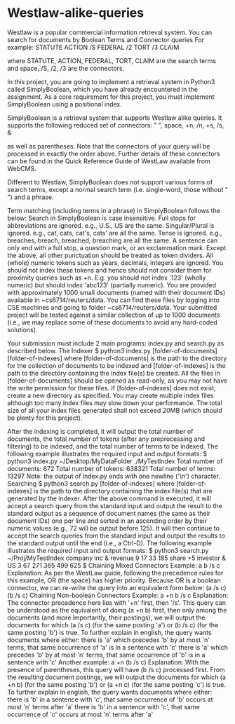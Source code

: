 # Westlaw-alike-queries
 Westlaw is a popular commercial information retrieval system. You can search for documents by Boolean Terms and Connector queries
For example:
STATUTE ACTION /S FEDERAL /2 TORT /3 CLAIM
    
where STATUTE, ACTION, FEDERAL, TORT, CLAIM are the search terms and space, /S, /2, /3 are the connectors.

In this project, you are going to implement a retrieval system in Python3 called SimplyBoolean, which you have already encountered in the assignment. As a core requirement for this project, you must implement SimplyBoolean using a positional index.

SimplyBoolean is a retrieval system that supports Westlaw alike queries. It supports the following reduced set of connectors:
" ", space, +n, /n, +s, /s, &
    
as well as parentheses. Note that the connectors of your query will be processed in exactly the order above. Further details of these connectors can be found in the Quick Reference Guide of WestLaw available from WebCMS.

Different to Westlaw, SimplyBoolean does not support various forms of search terms, except a normal search term (i.e. single-word, those without " ") and a phrase.

Term matching (including terms in a phrase) in SimplyBoolean follows the below:
Search in SimplyBoolean is case insensitive.
Full stops for abbreviations are ignored. e.g., U.S., US are the same.
Singular/Plural is ignored. e.g., cat, cats, cat's, cats' are all the same.
Tense is ignored. e.g., breaches, breach, breached, breaching are all the same.
A sentence can only end with a full stop, a question mark, or an exclammation mark.
Except the above, all other punctuation should be treated as token dividers.
All (whole) numeric tokens such as years, decimals, integers are ignored. You should not index these tokens and hence should not consider them for proximity queries such as +n. E.g. you should not index '123' (wholly numeric) but should index 'abc123' (partially numeric).
You are provided with approximately 1000 small documents (named with their document IDs) available in ~cs6714/reuters/data. You can find these files by logging into CSE machines and going to folder ~cs6714/reuters/data. Your submitted project will be tested against a similar collection of up to 1000 documents (i.e., we may replace some of these documents to avoid any hard-coded solutions).

Your submission must include 2 main programs: index.py and search.py as described below.
The Indexer
$ python3 index.py [folder-of-documents] [folder-of-indexes]
where [folder-of-documents] is the path to the directory for the collection of documents to be indexed and [folder-of-indexes] is the path to the directory containing the index file(s) be created. All the files in [folder-of-documents] should be opened as read-only, as you may not have the write permission for these files. If [folder-of-indexes] does not exist, create a new directory as specified. You may create multiple index files although too many index files may slow down your performance. The total size of all your index files generated shall not exceed 20MB (which should be plenty for this project).

After the indexing is completed, it will output the total number of documents, the total number of tokens (after any preprocessing and filtering) to be indexed, and the total number of terms to be indexed. The following example illustrates the required input and output formats:
$ python3 index.py ~/Desktop/MyDataFolder ./MyTestIndex
Total number of documents: 672
Total number of tokens: 638321
Total number of terms: 13297
Note: the output of index.py ends with one newline ('\n') character.
Searching
$ python3 search.py [folder-of-indexes]
where [folder-of-indexes] is the path to the directory containing the index file(s) that are generated by the indexer. After the above command is executed, it will accept a search query from the standard input and output the result to the standard output as a sequence of document names (the same as their document IDs) one per line and sorted in an ascending order by their numeric values (e.g., 72 will be output before 125). It will then continue to accept the search queries from the standard input and output the results to the standard output until the end (i.e., a Ctrl-D). The following example illustrates the required input and output formats:
$ python3 search.py ~/Proj/MyTestIndex
company inc & revenue
9
17
33
185
share +5 investor & US
3
67
271
365
499
625
$ 
Chaining Mixed Connectors
Example:
a b /s c
Explanation: As per the WestLaw guide, following the precedence rules for this example, OR (the space) has higher priority. Because OR is a boolean connector, we can re-write the query into an equivalent form below:
(a /s c) (b /s c)
Chaining Non-boolean Connectors
Example:
a +n b /s c
Explanation: The connector precedence here lies with '+n' first, then '/s'. This query can be understood as the equivalent of doing (a +n b) first, then only among the documents (and more importantly, their postings), we will output the documents for which (a /s c) (for the same posting 'a') or (b /s c) (for the same posting 'b') is true. To further explain in english, the query wants documents where either:
there is 'a' which precedes 'b' by at most 'n' terms, that same occurrence of 'a' is in a sentence with 'c'
there is 'a' which precedes 'b' by at most 'n' terms, that same occurrence of 'b' is in a sentence with 'c'
Another example:
a +n (b /s c)
Explanation: With the presence of parentheses, this query will have (b /s c) processed first. From the resulting document postings, we will output the documents for which (a +n b) (for the same posting 'b') or (a +n c) (for the same posting 'c') is true. To further explain in english, the query wants documents where either:
there is 'b' in a sentence with 'c', that same occurrence of 'b' occurs at most 'n' terms after 'a'
there is 'b' in a sentence with 'c', that same occurrence of 'c' occurs at most 'n' terms after 'a'
